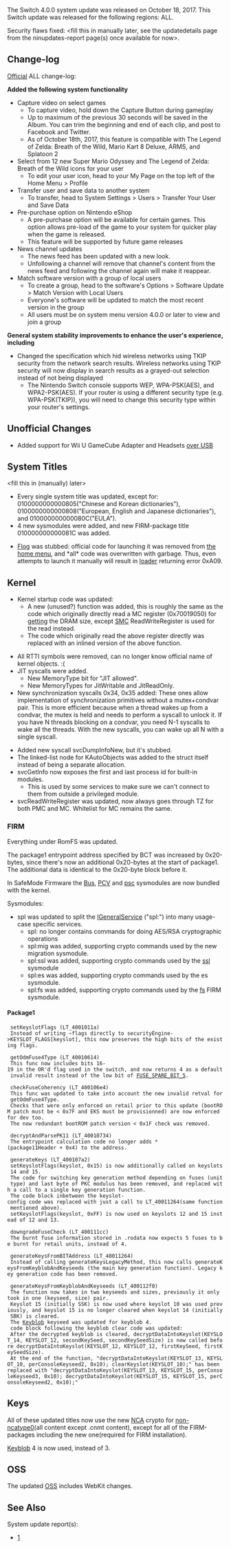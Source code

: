 The Switch 4.0.0 system update was released on October 18, 2017. This
Switch update was released for the following regions: ALL.

Security flaws fixed: \<fill this in manually later, see the
updatedetails page from the ninupdates-report page(s) once available for
now\>.

## Change-log

[Official](http://en-americas-support.nintendo.com/app/answers/detail/a_id/22525/p/897)
ALL change-log:

**Added the following system functionality**

  - Capture video on select games
      - To capture video, hold down the Capture Button during gameplay
      - Up to maximum of the previous 30 seconds will be saved in the
        Album. You can trim the beginning and end of each clip, and post
        to Facebook and Twitter.
      - As of October 18th, 2017, this feature is compatible with The
        Legend of Zelda: Breath of the Wild, Mario Kart 8 Deluxe, ARMS,
        and Splatoon 2
  - Select from 12 new Super Mario Odyssey and The Legend of Zelda:
    Breath of the Wild icons for your user
      - To edit your user icon, head to your My Page on the top left of
        the Home Menu \> Profile
  - Transfer user and save data to another system
      - To transfer, head to System Settings \> Users \> Transfer Your
        User and Save Data
  - Pre-purchase option on Nintendo eShop
      - A pre-purchase option will be available for certain games. This
        option allows pre-load of the game to your system for quicker
        play when the game is released.
      - This feature will be supported by future game releases
  - News channel updates
      - The news feed has been updated with a new look.
      - Unfollowing a channel will remove that channel's content from
        the news feed and following the channel again will make it
        reappear.
  - Match software version with a group of local users
      - To create a group, head to the software's Options \> Software
        Update \> Match Version with Local Users
      - Everyone's software will be updated to match the most recent
        version in the group
      - All users must be on system menu version 4.0.0 or later to view
        and join a group

**General system stability improvements to enhance the user's
experience, including**

  - Changed the specification which hid wireless networks using TKIP
    security from the network search results. Wireless networks using
    TKIP security will now display in search results as a grayed-out
    selection instead of not being displayed
      - The Nintendo Switch console supports WEP, WPA-PSK(AES), and
        WPA2-PSK(AES). If your router is using a different security type
        (e.g. WPA-PSK(TKIP)), you will need to change this security type
        within your router's settings.

## Unofficial Changes

  - Added support for Wii U GameCube Adapter and Headsets [ over
    USB](List%20of%20compatible%20USB%20devices.md "wikilink")

## System Titles

\<fill this in (manually) later\>

  - Every single system title was updated, except for:
    0100000000000805("Chinese and Korean dictionaries"),
    0100000000000808("European, English and Japanese dictionaries"), and
    010000000000080C("EULA").
  - 4 new sysmodules were added, and new FIRM-package title
    010000000000081C was added.

<!-- end list -->

  - [Flog](Flog.md "wikilink") was stubbed: official code for launching
    it was removed from [the home menu](Qlaunch.md "wikilink"), and
    \*all\* code was overwritten with garbage. Thus, even attempts to
    launch it manually will result in
    [loader](Loader%20services.md "wikilink") returning error 0xA09.

## Kernel

  - Kernel startup code was updated:
      - A new (unused?) function was added, this is roughly the same as
        the code which originally directly read a MC register
        (0x70019050) for [getting](Memory%20layout.md "wikilink") the
        DRAM size, except [SMC](SMC.md "wikilink") ReadWriteRegister is
        used for the read instead.
      - The code which originally read the above register directly was
        replaced with an inlined version of the above function.

<!-- end list -->

  - All RTTI symbols were removed, can no longer know official name of
    kernel objects. :(
  - JIT syscalls were added.
      - New MemoryType bit for "JIT allowed".
      - New MemoryTypes for JitWritable and JitReadOnly.
  - New synchronization syscalls 0x34, 0x35 added: These ones allow
    implementation of synchronization primitives without a mutex+condvar
    pair. This is more efficient because when a thread wakes up from a
    condvar, the mutex is held and needs to perform a syscall to unlock
    it. If you have N threads blocking on a condvar, you need N-1
    syscalls to wake all the threads. With the new syscalls, you can
    wake up all N with a single syscall.

<!-- end list -->

  - Added new syscall svcDumpInfoNew, but it's stubbed.
  - The linked-list node for KAutoObjects was added to the struct itself
    instead of being a separate allocation.
  - svcGetInfo now exposes the first and last process id for built-in
    modules.
      - This is used by some services to make sure we can't connect to
        them from outside a privileged module.
  - svcReadWriteRegister was updated, now always goes through TZ for
    both PMC and MC. Whitelist for MC remains the same.

### FIRM

Everything under RomFS was updated.

The package1 entrypoint address specified by BCT was increased by
0x20-bytes, since there's now an additional 0x20-bytes at the start of
package1. The additional data is identical to the 0x20-byte block before
it.

In SafeMode Firmware the [Bus](Bus%20services.md "wikilink"),
[PCV](PCV%20services.md "wikilink") and
[psc](PSC%20services.md "wikilink") sysmodules are now bundled with the
kernel.

Sysmodules:

  - spl was updated to split the
    [IGeneralService](SPL%20services#spl:.md##spl: "wikilink") ("spl:")
    into many usage-case specific services.
      - spl: no longer contains commands for doing AES/RSA cryptographic
        operations
      - spl:mig was added, supporting crypto commands used by the new
        migration sysmodule.
      - spl:ssl was added, supporting crypto commands used by the
        [ssl](SSL%20services.md "wikilink") sysmodule
      - spl:es was added, supporting crypto commands used by the es
        sysmodule.
      - spl:fs was added, supporting crypto commands used by the
        [fs](Filesystem%20services.md "wikilink") FIRM
sysmodule.

#### Package1

` setKeyslotFlags (LT_4001011a)`  
` Instead of writing ~flags directly to securityEngine->KEYSLOT_FLAGS[keyslot], this now preserves the high bits of the existing flags.`  
` `  
` getOdmFuse4Type (LT_40010614)`  
` This func now includes bits 16-19 in the OR'd flag used in the switch, and now returns 4 as a default invalid result instead of the low bit of `[`FUSE_SPARE_BIT_5`](Fuses.md "wikilink")`.`  
` `  
` checkFuseCoherency (LT_400106e4)`  
` This func was updated to take into account the new invalid retval for getOdmFuse4Type.`  
` Checks that were only enforced on retail prior to this update (bootROM patch must be < 0x7F and EKS must be provisionned) are now enforced for dev too.`  
` The now redundant bootROM patch version < 0x1F check was removed.`  
`   `  
` decryptAndParsePK11 (LT_40010734)`  
` The entrypoint calculation code no longer adds *(package11Header + 0x4) to the address.`  
` `  
` generateKeys (LT_400107a2)`  
` setKeyslotFlags(keyslot, 0x15) is now additionally called on keyslots 14 and 15.`  
` The code for switching key generation method depending on fuses (unit type) and last byte of PKC modulus has been removed, and replaced with a call to a single key generation function.`  
` The code block inbetween the keyslot-config code was replaced with just a call to LT_40011264(same function mentioned above).`  
` setKeyslotFlags(keyslot, 0xFF) is now used on keyslots 12 and 15 instead of 12 and 13.`  
` `  
` downgradeFuseCheck (LT_400111cc)`  
` The burnt fuse information stored in .rodata now expects 5 fuses to be burnt for retail units, instead of 4.`  
` `  
` generateKeysFromBITAddress (LT_40011264)`  
` Instead of calling generateKeysLegacyMethod, this now calls generateKeysFromKeyblobAndKeyseeds (the main key generation function). Legacy key generation code has been removed.`  
` `  
` generateKeysFromKeyblobAndKeyseeds (LT_400112f0)`  
` The function now takes in two keyseeds and sizes, previously it only took in one (keyseed, size) pair.`  
` Keyslot 15 (initially SSK) is now used where keyslot 10 was used previously, and keyslot 15 is no longer cleared when keyslot 14 (initially SBK) is cleared.`  
` The `[`Keyblob`](Flash%20Filesystem.md "wikilink")` keyseed was updated for keyblob 4.`  
` code block following the keyblob clear code was updated:`  
` After the decrypted keyblob is cleared, decryptDataIntoKeyslot(KEYSLOT_14, KEYSLOT_12, secondKeySeed, secondKeySeedSize) is now called before decryptDataIntoKeyslot(KEYSLOT_12, KEYSLOT_12, firstKeySeed, firstKeySeedSize).`  
` At the end of the function, "decryptDataIntoKeyslot(KEYSLOT_13, KEYSLOT_10, perConsoleKeyseed2, 0x10); clearKeyslot(KEYSLOT_10);" has been replaced with "decryptDataIntoKeyslot(KEYSLOT_13, KEYSLOT_15, perConsoleKeyseed3, 0x10); decryptDataIntoKeyslot(KEYSLOT_15, KEYSLOT_15, perConsoleKeyseed2, 0x10);"`

## Keys

All of these updated titles now use the new
[NCA](NCA%20Format.md "wikilink") crypto for
[non-ncatype0](NCA.md "wikilink")(all content except .cnmt content),
except for all of the FIRM-packages including the new one(required for
FIRM installation).

[Keyblob](Flash%20Filesystem.md "wikilink") 4 is now used, instead of 3.

## OSS

The updated [OSS](https://www.nintendo.co.jp/support/oss/index.html)
includes WebKit changes.

## See Also

System update
    report(s):

  - [1](https://yls8.mtheall.com/ninupdates/reports.php?date=10-18-17_08-05-13&sys=hac)

